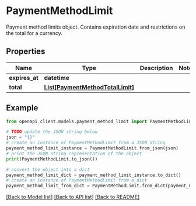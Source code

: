 # PaymentMethodLimit

Payment method limits object. Contains expiration date and restrictions on the total for a currency.

## Properties

Name | Type | Description | Notes
------------ | ------------- | ------------- | -------------
**expires_at** | **datetime** |  | 
**total** | [**List[PaymentMethodTotalLimit]**](PaymentMethodTotalLimit.md) |  | 

## Example

```python
from openapi_client.models.payment_method_limit import PaymentMethodLimit

# TODO update the JSON string below
json = "{}"
# create an instance of PaymentMethodLimit from a JSON string
payment_method_limit_instance = PaymentMethodLimit.from_json(json)
# print the JSON string representation of the object
print(PaymentMethodLimit.to_json())

# convert the object into a dict
payment_method_limit_dict = payment_method_limit_instance.to_dict()
# create an instance of PaymentMethodLimit from a dict
payment_method_limit_from_dict = PaymentMethodLimit.from_dict(payment_method_limit_dict)
```
[[Back to Model list]](../README.md#documentation-for-models) [[Back to API list]](../README.md#documentation-for-api-endpoints) [[Back to README]](../README.md)


